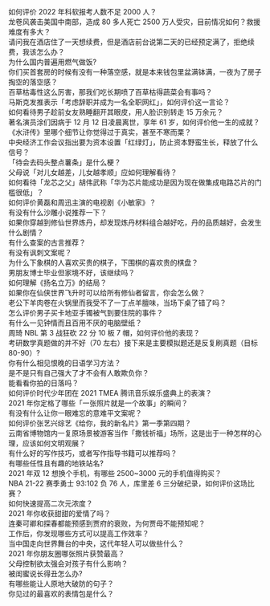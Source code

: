 如何评价 2022 年科软报考人数不足 2000 人？  
龙卷风袭击美国中南部，造成 80 多人死亡 2500 万人受灾，目前情况如何？救援难度有多大？  
请问我在酒店住了一天想续费，但是酒店前台说第二天的已经预定满了，拒绝续费，我该怎么办？  
为什么国内普遍用燃气做饭?  
你们买首套房的时候有没有一种落空感，就是本来钱包里盆满钵满，一夜为了房子掏空的落空感？  
百草枯毒性这么厉害，那我们吃长期喷了百草枯得蔬菜会有事吗？  
马斯克发推表示「考虑辞职并成为一名全职网红」，如何评价这一言论？  
如何看待男子趁前女友熟睡翻开其眼皮，用人脸识别转走 15 万余元？  
著名演员涂们因病于 12 月 12 日凌晨离世，享年 61 岁，如何评价他一生的成就？  
《水浒传》里哪个细节让你觉得过于真实，甚至不寒而栗？  
中央经济工作会议指出要为资本设置「红绿灯」，防止资本野蛮生长，释放了什么信号？  
「待会去码头整点薯条」是什么梗？  
父母说「对儿女越差，儿女越孝顺」应如何理解看待？  
如何看待「龙芯之父」胡伟武称「华为芯片能成功是因为现在做集成电路芯片的门槛很低」？  
如何评价黄磊和周迅主演的电视剧《小敏家》？  
有没有什么沙雕小说推荐一下？  
如果你穿越到修仙世界炼丹，却发现炼丹材料组合越好吃，丹的品质越好，会发生什么剧情？  
有什么查案的古言推荐？  
有没有讽刺文案呢？  
为什么下象棋的人喜欢买贵的棋子，下围棋的喜欢贵的棋盘？  
男朋友博士毕业但家境不好，该继续吗？  
如何理解《扬名立万》的结局？  
如果你在仙侠世界飞升时可以给所有修仙者留言，你会怎么做？  
老公下羊肉卷在火锅里而我受不了一丁点羊膻味，当场下桌了错了吗？  
怎么评价男子买卡地亚手镯被气到要住院的事件？  
有什么一见钟情而且百用不厌的电脑壁纸？  
周琦 NBL 第 3 战狂砍 22 分 10 板 7 帽，如何评价他的表现？  
考研数学真题做的并不好（70 左右）接下来是主要模拟题还是反复刷真题（目标 80-90）?  
你有什么相见恨晚的日语学习方法？  
是不是只有自己强大了才不会有人敢欺负你？  
能看看你拍的日落吗？  
如何评价时代少年团在 2021 TMEA 腾讯音乐娱乐盛典上的表演？  
2021 年你定格了哪些「一张照片就是一个故事」的瞬间？  
有没有什么让你一眼难忘的意难平文案呢？  
如何评价张艺兴综艺《给你，我的新名片》第一季第四期？  
云南省博物馆内一复原场景被游客当作「撒钱祈福」场所，这是出于一种怎样的心理，应该如何文明观展？  
有什么好的写作技巧，或者写作指导书籍可以推荐吗？  
有哪些任性且有趣的地铁站名?  
2021 年双 12 想换个手机，有哪些 2500~3000 元的手机值得购买？  
NBA 21-22 赛季勇士 93:102 负 76 人，库里差 6 三分破纪录，如何评价这场比赛？  
如何快速提高二次元浓度？  
2021 年你收获甜甜的爱情了吗？  
连秦可卿和探春都能预感到贾府的衰败，为何贾母不能预知呢？  
工作后，你发现哪些方式可以提高工作效率？  
当中国走向世界舞台的中央，这代年轻人可以做些什么？  
2021 年你朋友圈哪张照片获赞最高？  
父母控制欲太强会对孩子有什么影响？  
被闺蜜说长得丑怎么办?  
有哪些能让人原地大破防的句子？  
你见过的最喜欢的表情包是什么？  
